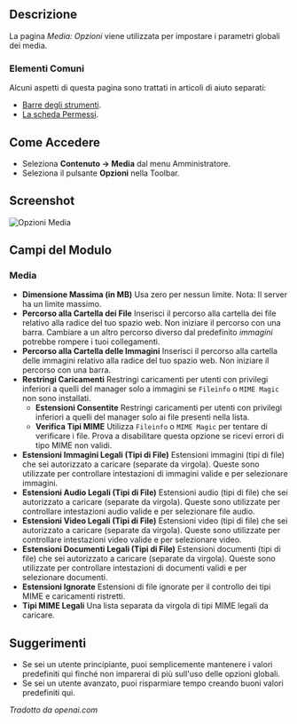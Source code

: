 <!-- Filename: Help4.x:Media:_Options / Display title: Media: Opzioni -->

## Descrizione

La pagina *Media: Opzioni* viene utilizzata per impostare i parametri globali dei media.

### Elementi Comuni

Alcuni aspetti di questa pagina sono trattati in articoli di aiuto separati:

* [Barre degli strumenti](jdocmanual?article=help/common-elements/toolbars).
* [La scheda Permessi](jdocmanual?article=help/common-elements/edit-permissions).


## Come Accedere

- Seleziona **Contenuto → Media** dal menu Amministratore.
- Seleziona il pulsante **Opzioni** nella Toolbar.

## Screenshot

![Opzioni Media](../../../it/images/media/media-options.png)

## Campi del Modulo

### Media

- **Dimensione Massima (in MB)** Usa zero per nessun limite. Nota: Il server ha un limite massimo.
- **Percorso alla Cartella dei File** Inserisci il percorso alla cartella dei file relativo alla radice del tuo spazio web. Non iniziare il percorso con una barra. Cambiare a un altro percorso diverso dal predefinito *immagini* potrebbe rompere i tuoi collegamenti.
- **Percorso alla Cartella delle Immagini** Inserisci il percorso alla cartella delle immagini relativo alla radice del tuo spazio web. Non iniziare il percorso con una barra.
- **Restringi Caricamenti** Restringi caricamenti per utenti con privilegi inferiori a quelli del manager solo a immagini se `Fileinfo` o `MIME Magic` non sono installati.
  - **Estensioni Consentite** Restringi caricamenti per utenti con privilegi inferiori a quelli del manager solo ai file presenti nella lista.
  - **Verifica Tipi MIME** Utilizza `Fileinfo` o `MIME Magic` per tentare di verificare i file. Prova a disabilitare questa opzione se ricevi errori di tipo MIME non validi.
- **Estensioni Immagini Legali (Tipi di File)** Estensioni immagini (tipi di file) che sei autorizzato a caricare (separate da virgola). Queste sono utilizzate per controllare intestazioni di immagini valide e per selezionare immagini.
- **Estensioni Audio Legali (Tipi di File)** Estensioni audio (tipi di file) che sei autorizzato a caricare (separate da virgola). Queste sono utilizzate per controllare intestazioni audio valide e per selezionare file audio.
- **Estensioni Video Legali (Tipi di File)** Estensioni video (tipi di file) che sei autorizzato a caricare (separate da virgola). Queste sono utilizzate per controllare intestazioni video valide e per selezionare video.
- **Estensioni Documenti Legali (Tipi di File)** Estensioni documenti (tipi di file) che sei autorizzato a caricare (separate da virgola). Queste sono utilizzate per controllare intestazioni di documenti validi e per selezionare documenti.
- **Estensioni Ignorate** Estensioni di file ignorate per il controllo dei tipi MIME e caricamenti ristretti.
- **Tipi MIME Legali** Una lista separata da virgola di tipi MIME legali da caricare.

## Suggerimenti

- Se sei un utente principiante, puoi semplicemente mantenere i valori predefiniti qui
  finché non imparerai di più sull'uso delle opzioni globali.
- Se sei un utente avanzato, puoi risparmiare tempo creando buoni
  valori predefiniti qui.

*Tradotto da openai.com*

